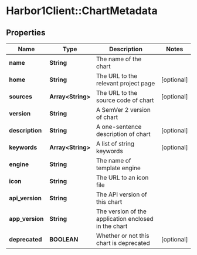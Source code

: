 # Harbor1Client::ChartMetadata

## Properties
Name | Type | Description | Notes
------------ | ------------- | ------------- | -------------
**name** | **String** | The name of the chart | 
**home** | **String** | The URL to the relevant project page | [optional] 
**sources** | **Array&lt;String&gt;** | The URL to the source code of chart | [optional] 
**version** | **String** | A SemVer 2 version of chart | 
**description** | **String** | A one-sentence description of chart | [optional] 
**keywords** | **Array&lt;String&gt;** | A list of string keywords | [optional] 
**engine** | **String** | The name of template engine | 
**icon** | **String** | The URL to an icon file | 
**api_version** | **String** | The API version of this chart | 
**app_version** | **String** | The version of the application enclosed in the chart | 
**deprecated** | **BOOLEAN** | Whether or not this chart is deprecated | [optional] 


